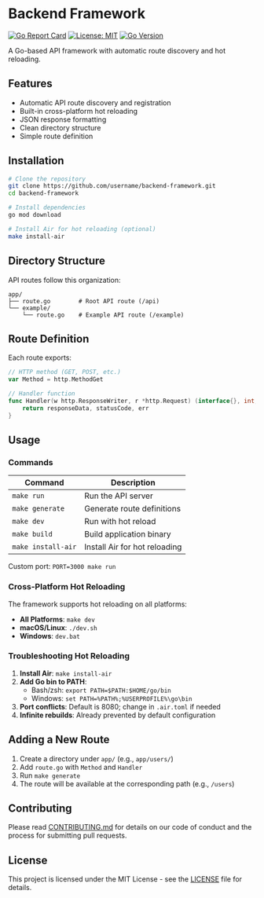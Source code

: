 # Backend Framework

[![Go Report Card](https://goreportcard.com/badge/github.com/username/backend-framework)](https://goreportcard.com/report/github.com/username/backend-framework)
[![License: MIT](https://img.shields.io/badge/License-MIT-blue.svg)](https://opensource.org/licenses/MIT)
[![Go Version](https://img.shields.io/github/go-mod/go-version/username/backend-framework)](https://github.com/username/backend-framework)

A Go-based API framework with automatic route discovery and hot reloading.

## Features

- Automatic API route discovery and registration
- Built-in cross-platform hot reloading
- JSON response formatting
- Clean directory structure
- Simple route definition

## Installation

```bash
# Clone the repository
git clone https://github.com/username/backend-framework.git
cd backend-framework

# Install dependencies
go mod download

# Install Air for hot reloading (optional)
make install-air
```

## Directory Structure

API routes follow this organization:

```
app/
├── route.go        # Root API route (/api)
└── example/
    └── route.go    # Example API route (/example)
```

## Route Definition

Each route exports:

```go
// HTTP method (GET, POST, etc.)
var Method = http.MethodGet

// Handler function
func Handler(w http.ResponseWriter, r *http.Request) (interface{}, int, error) {
    return responseData, statusCode, err
}
```

## Usage

### Commands

| Command            | Description                   |
| ------------------ | ----------------------------- |
| `make run`         | Run the API server            |
| `make generate`    | Generate route definitions    |
| `make dev`         | Run with hot reload           |
| `make build`       | Build application binary      |
| `make install-air` | Install Air for hot reloading |

Custom port: `PORT=3000 make run`

### Cross-Platform Hot Reloading

The framework supports hot reloading on all platforms:

- **All Platforms**: `make dev`
- **macOS/Linux**: `./dev.sh`
- **Windows**: `dev.bat`

### Troubleshooting Hot Reloading

1. **Install Air**: `make install-air`
2. **Add Go bin to PATH**:
   - Bash/zsh: `export PATH=$PATH:$HOME/go/bin`
   - Windows: `set PATH=%PATH%;%USERPROFILE%\go\bin`
3. **Port conflicts**: Default is 8080; change in `.air.toml` if needed
4. **Infinite rebuilds**: Already prevented by default configuration

## Adding a New Route

1. Create a directory under `app/` (e.g., `app/users/`)
2. Add `route.go` with `Method` and `Handler`
3. Run `make generate`
4. The route will be available at the corresponding path (e.g., `/users`)

## Contributing

Please read [CONTRIBUTING.md](CONTRIBUTING.md) for details on our code of conduct and the process for submitting pull requests.

## License

This project is licensed under the MIT License - see the [LICENSE](LICENSE) file for details.
